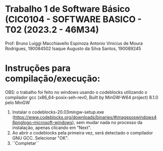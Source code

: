 # Trabalho 1 de Software Básico (CIC0104 - SOFTWARE BASICO - T02 (2023.2 - 46M34)
Prof: Bruno Luiggi Macchiavello Espinoza
Antonio Vinicius de Moura Rodrigues, 190084502
Isaque Augusto da Silva Santos, 190089245
# Instruções para compilação/execução:
OBS: o trabalho foi feito no windows usando o codeblocks utilizando o compilador gcc (x86_64-posix-seh-rev0, Built by MinGW-W64 project) 8.1.0 pelo MinGW
1. Instalar o codeblocks-20.03mingw-setup.exe (https://www.codeblocks.org/downloads/binaries/#imagesoswindows48pnglogo-microsoft-windows), sem mudar nada no processo da instalação, apenas clicando em "Next".
2. Ao abrir o codeblocks pela primeira vez, será detectado o compilador GNU GCC. Selecionar "OK".
3. ´´Completar´´